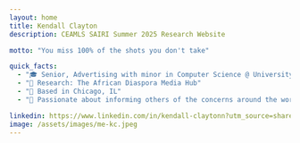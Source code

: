 ```yaml
---
layout: home
title: Kendall Clayton
description: CEAMLS SAIRI Summer 2025 Research Website

motto: "You miss 100% of the shots you don't take"

quick_facts:
  - "🎓 Senior, Advertising with minor in Computer Science @ University of Illinois at Urbana Chamapaign"
  - "🔬 Research: The African Diaspora Media Hub"
  - "📍 Based in Chicago, IL"
  - "🚀 Passionate about informing others of the concerns around the world"

linkedin: https://www.linkedin.com/in/kendall-claytonn?utm_source=share&utm_campaign=share_via&utm_content=profile&utm_medium=ios_app
image: /assets/images/me-kc.jpeg
---
```

